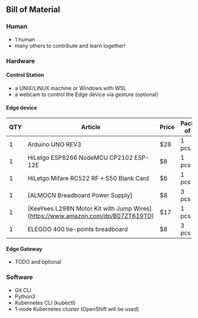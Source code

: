 
## Bill of Material

### Human 
- 1 human
- many others to contribute and learn together! 

### Hardware

#### Control Station 
- a UNIX/LINUX machine or Windows with WSL 
- a webcam to control the Edge device via gesture (optional)

#### Edge device
| QTY | Article                                  | Price | Pack of | Need |
|-----|------------------------------------------|-------|---------|------|
| 1   | Arduino UNO REV3                         | $28   | 1 pcs   | 1    | 
| 1   | HiLetgo ESP8266 NodeMCU CP2102 ESP-12E   | $8    | 1 pcs   | 1    | 
| 1   | HiLetgo Mifare RC522 RF + S50 Blank Card | $6    | 1 pcs   | 1    |
| 1   | [ALMOCN Breadboard Power Supply]           | $8    | 3 pcs   | 1    | 
| 1   | [KeeYees L298N Motor Kit with Jump Wires] (https://www.amazon.com/dp/B07ZT619TD)  | $17   | 1 pcs   | 1    | 
| 1   | ELEGOO 400 tie-points breadboard         | $8    | 3 pcs   | 2    |

#### Edge Gateway
- TODO and optional

### Software
- Git CLI 
- Python3
- Kubernetes CLI (kubectl) 
- 1-node Kubernetes cluster (OpenShift will be used)  

    
    

